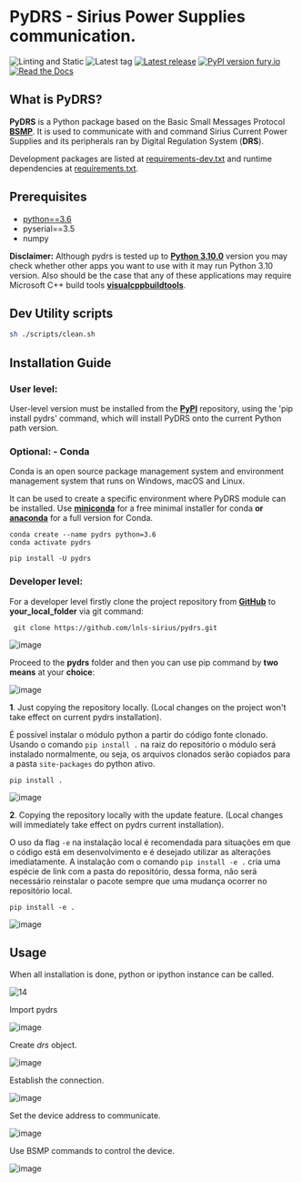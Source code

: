 # PyDRS - Sirius Power Supplies communication.

![Linting and Static](https://github.com/lnls-sirius/pydrs/actions/workflows/lint.yml/badge.svg)
![Latest tag](https://img.shields.io/github/tag/lnls-sirius/pydrs.svg?style=flat)
[![Latest release](https://img.shields.io/github/release/lnls-sirius/pydrs.svg?style=flat)](https://github.com/lnls-sirius/pydrs/releases)
[![PyPI version fury.io](https://badge.fury.io/py/pydrs.svg)](https://pypi.python.org/pypi/pydrs/)
[![Read the Docs](https://readthedocs.org/projects/spack/badge/?version=latest)](https://lnls-sirius.github.io/pydrs/)

## What is PyDRS?

**PyDRS** is a Python package based on the Basic Small Messages Protocol [**BSMP**](https://github.com/lnls-sirius/libbsmp). It is used to communicate with and command Sirius Current Power Supplies and its peripherals ran by Digital Regulation System (**DRS**).

Development packages are listed at [requirements-dev.txt](requirements_dev.txt) and runtime dependencies at [requirements.txt](requirements.txt).
## Prerequisites

 * [python==3.6](https://www.python.org/downloads/release/python-3612/)  
* pyserial==3.5  
* numpy  

**Disclaimer:** Although pydrs is tested up to [**Python 3.10.0**](https://www.python.org/downloads/release/python-3100/) version you may check whether other apps you want to use with it may run Python 3.10 version.
Also should be the case that any of these applications may require Microsoft C++ build tools  [**visualcppbuildtools**](https://visualstudio.microsoft.com/pt-br/visual-cpp-build-tools). 


## Dev Utility scripts

```sh
sh ./scripts/clean.sh
```
## Installation Guide

### **User level:**  
User-level version must be installed from the [**PyPI**](https://pypi.org/project/pydrs/) repository, using the 'pip install pydrs' command, which will install PyDRS onto the current Python path version.  
  
### **Optional: - Conda**  
 
Conda is an open source package management system and environment management system that runs on Windows, macOS and Linux.

It can be used to create a specific environment where PyDRS module can be installed.
Use [**miniconda**](https://docs.conda.io/en/latest/miniconda.html#miniconda) for a free minimal installer for conda **or**
 [**anaconda**](https://conda.io/projects/conda/en/latest/user-guide/install/index.html) for a full version for Conda.

```command
conda create --name pydrs python=3.6
conda activate pydrs
```

```command
pip install -U pydrs
```

### **Developer level:**  

For a developer level firstly clone the project repository from [**GitHub**](https://github.com/lnls-sirius/pydrs) to **your_local_folder** via git command: 

```command
 git clone https://github.com/lnls-sirius/pydrs.git
``` 

![image](https://user-images.githubusercontent.com/19196344/139123128-3b70e4de-9bf3-4164-9e39-a3f8c2e64806.png)


Proceed to the **pydrs** folder and then you can use pip command by **two means** at your **choice**:    

![image](https://user-images.githubusercontent.com/19196344/139126431-eae06bcd-81f9-4746-b8c5-2115f0637bab.png)


**1**. Just copying the repository locally. (Local changes on the project won't take effect on current pydrs installation).

É possível instalar o módulo python a partir do código fonte clonado. Usando o comando `pip install .` na raiz do repositório o módulo será instalado normalmente, ou seja, os arquivos clonados serão copiados para a pasta `site-packages` do python ativo.

```command
pip install .
```

![image](https://user-images.githubusercontent.com/19196344/139126660-0ce7cb62-8abe-492c-8596-1e581a061530.png)



**2**. Copying the repository locally with the update feature. (Local changes will immediately take effect on pydrs current installation). 

O uso da flag `-e` na instalação local é recomendada para situações em que o código está em desenvolvimento e é desejado utilizar as alterações imediatamente. A instalação com o comando `pip install -e .` cria uma espécie de link com a pasta do repositório, dessa forma, não será necessário reinstalar o pacote sempre que uma mudança ocorrer no repositório local.

```command
pip install -e .
```
![image](https://user-images.githubusercontent.com/19196344/139126876-150791c2-9a94-4e75-b91c-28ace5002699.png)



## Usage

When all installation is done, python or ipython instance can be called.

![14](https://user-images.githubusercontent.com/19196344/138935751-d90dc9b9-1409-4dc4-98bd-66f480dcd489.png)


Import pydrs

![image](https://user-images.githubusercontent.com/19196344/139112617-2629340e-fac9-4002-8456-1e3b079cd837.png)


Create *drs* object.

![image](https://user-images.githubusercontent.com/19196344/139116187-fc58c909-9b4f-46fe-91ca-d80796f3256d.png)


Establish the connection.

![image](https://user-images.githubusercontent.com/19196344/139116355-790b9f0e-8536-4203-9276-b3e592329661.png)


Set the device address to communicate.

![image](https://user-images.githubusercontent.com/19196344/139116450-1b083db1-b257-40ca-868c-350b9af193e4.png)


Use BSMP commands to control the device.

![image](https://user-images.githubusercontent.com/19196344/139116593-7fcbd965-85e4-460e-a912-91782a21d412.png)


